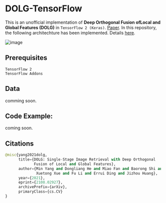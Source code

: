 # DOLG-TensorFlow

This is an unofficial implementation of **Deep Orthogonal Fusion ofLocal and Global Features (DOLG)** in `TensorFlow 2 (Keras)`. [Paper](https://arxiv.org/pdf/2108.02927.pdf). In this repository, the following architechture has been implemented. Details [here](https://mp.weixin.qq.com/s/7B3hZUpLtTt8NcGt0c-77w).

![image](https://user-images.githubusercontent.com/17668390/138777383-b1d475d7-c842-4577-8554-30cf2013cadc.png)


## Prerequisites

```
TensorFlow 2
TensorFlow Addons 
```

## Data 

comming soon. 


## Code Example:

coming soon. 


## Citations
```python
@misc{yang2021dolg,
      title={DOLG: Single-Stage Image Retrieval with Deep Orthogonal 
             Fusion of Local and Global Features}, 
      author={Min Yang and Dongliang He and Miao Fan and Baorong Shi and 
              Xuetong Xue and Fu Li and Errui Ding and Jizhou Huang},
      year={2021},
      eprint={2108.02927},
      archivePrefix={arXiv},
      primaryClass={cs.CV}
}
```




